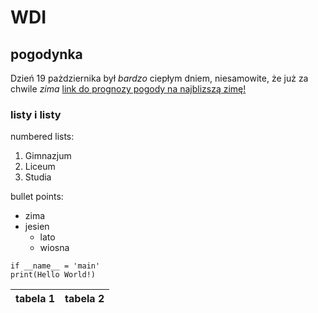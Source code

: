 # WDI
## pogodynka 
Dzień 19 pażdziernika był *bardzo* ciepłym dniem, niesamowite, że już za chwile _zima_ [link do prognozy pogody na najblizszą zimę!](https://pomorska.pl/taka-bedzie-zima-20212022-w-polsce-imgw-podaje-nowa-prognoze-pogody-az-do-stycznia/ar/c15-15816964)


### listy i listy
numbered lists:
1. Gimnazjum
2. Liceum
3. Studia

bullet points:
* zima 
* jesien 
  * lato
  * wiosna  

```pyhton
if __name__ = 'main'
print(Hello World!)
```


|tabela 1|tabela 2|
|--------|--------|



